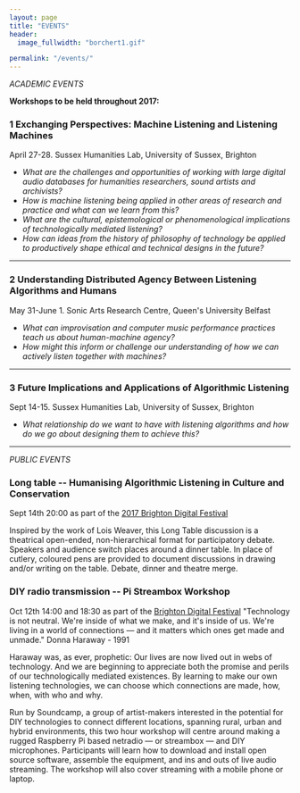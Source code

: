 ```yaml
---
layout: page
title: "EVENTS"
header:
  image_fullwidth: "borchert1.gif"

permalink: "/events/"
---
```

*ACADEMIC EVENTS*

 **Workshops to be held throughout 2017:**

### 1 Exchanging Perspectives: Machine Listening and Listening Machines
April 27-28. Sussex Humanities Lab, University of Sussex, Brighton

* *What are the challenges and opportunities of working with large digital audio databases for humanities researchers, sound artists and archivists?*
* *How is machine listening being applied in other areas of research and practice and what can we learn from this?*
* *What are the cultural, epistemological or phenomenological implications of technologically mediated listening?*
* *How can ideas from the history of philosophy of technology be applied to productively shape ethical and technical designs in the future?*

---

### 2 Understanding Distributed Agency Between Listening Algorithms and Humans
May 31-June 1. Sonic Arts Research Centre, Queen's University Belfast

* *What can improvisation and computer music performance practices teach us about human-machine agency?*
* *How might this inform or challenge our understanding of how we can actively listen together with machines?*


---


### 3 Future Implications and Applications of Algorithmic Listening
Sept 14-15. Sussex Humanities Lab, University of Sussex, Brighton

* *What relationship do we want to have with listening algorithms and how do we go about designing them to achieve this?*

---

*PUBLIC EVENTS*
### Long table -- Humanising Algorithmic Listening in Culture and Conservation
Sept 14th 20:00 as part of the [2017 Brighton Digital Festival](http://brightondigitalfestival.co.uk/events/humanising-algorithmic-listening-culture-conservation)

Inspired by the work of Lois Weaver, this Long Table discussion is a theatrical open-ended, non-hierarchical format for participatory debate. Speakers and audience switch places around a dinner table. In place of cutlery, coloured pens are provided to document discussions in drawing and/or writing on the table. Debate, dinner and theatre merge.

### DIY radio transmission -- Pi Streambox Workshop
Oct 12th 14:00 and 18:30 as part of the [Brighton Digital Festival](http://brightondigitalfestival.co.uk/events/diy-radio-transmission-pi-streambox-workshop)
"Technology is not neutral. We're inside of what we make, and it's inside of us. We're living in a world of connections — and it matters which ones get made and unmade." Donna Haraway - 1991

Haraway was, as ever, prophetic: Our lives are now lived out in webs of technology. And we are beginning to appreciate both the promise and perils of our technologically mediated existences. By learning to make our own listening technologies, we can choose which connections are made, how, when, with who and why.

Run by Soundcamp, a group of artist-makers interested in the potential for DIY technologies to connect different locations, spanning rural, urban and hybrid environments, this two hour workshop will centre around making a rugged Raspberry Pi based netradio — or streambox — and DIY microphones. Participants will learn how to download and install open source software, assemble the equipment, and ins and outs of live audio streaming. The workshop will also cover streaming with a mobile phone or laptop.
